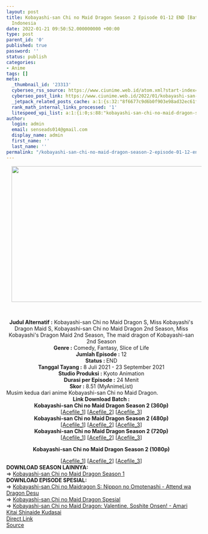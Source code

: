 ```yaml
---
layout: post
title: Kobayashi-san Chi no Maid Dragon Season 2 Episode 01-12 END [Batch] Subtitle
  Indonesia
date: 2022-01-21 09:50:52.000000000 +00:00
type: post
parent_id: '0'
published: true
password: ''
status: publish
categories:
- Anime
tags: []
meta:
  _thumbnail_id: '23313'
  cyberseo_rss_source: https://www.ciunime.web.id/atom.xml?start-index=1
  cyberseo_post_link: https://www.ciunime.web.id/2022/01/kobayashi-san-chi-no-maid-dragon-season.html
  _jetpack_related_posts_cache: a:1:{s:32:"8f6677c9d6b0f903e98ad32ec61f8deb";a:2:{s:7:"expires";i:1663401067;s:7:"payload";a:3:{i:0;a:1:{s:2:"id";i:27651;}i:1;a:1:{s:2:"id";i:27655;}i:2;a:1:{s:2:"id";i:27657;}}}}
  rank_math_internal_links_processed: '1'
  litespeed_vpi_list: a:1:{i:0;s:88:"kobayashi-san-chi-no-maid-dragon-season-2-episode-01-12-end-batch-subtitle-indonesia.jpg";}
author:
  login: admin
  email: senseads014@gmail.com
  display_name: admin
  first_name: ''
  last_name: ''
permalink: "/kobayashi-san-chi-no-maid-dragon-season-2-episode-01-12-end-batch-subtitle-indonesia/"
---
```

<div>
<div class="separator" style="clear: both; text-align: center;"><a href="https://1.bp.blogspot.com/-oMLZ_R-Kz8I/YOgr-oAAB-I/AAAAAAAAezo/Z24PpYW6IeQOX--NDR-WDRchJN3NOIckgCLcBGAsYHQ/s1280/Kobayashi-san%2BChi%2Bno%2BMaid%2BDragon%2BSeason%2B2.jpg" style="margin-left: 1em; margin-right: 1em;"><img border="0" data-original-height="720" data-original-width="1280" height="360" src="{{ site.baseurl }}/assets/2022/01/Kobayashi-san%2BChi%2Bno%2BMaid%2BDragon%2BSeason%2B2.jpg" width="640" /></a></div>
<p><b><br /></b></div>
<div style="text-align: center;"><b style="font-weight: bold;">Judul</b><b style="font-weight: bold;"><b> Alternatif</b> :</b> Kobayashi-san Chi no Maid Dragon S,&nbsp;Miss Kobayashi's Dragon Maid S,&nbsp;Kobayashi-san Chi no Maid Dragon 2nd Season, Miss Kobayashi's Dragon Maid 2nd Season, The maid dragon of Kobayashi-san 2nd Season</div>
<div style="text-align: center;"><b><b>Genre :</b></b>&nbsp;Comedy, Fantasy, Slice of Life</div>
<div style="text-align: center;"><b>Jumlah Episode :</b> 12<br /><b>Status : </b>END<br /><b>Tanggal Tayang :</b> 8 Juli 2021&nbsp;- 23 September 2021<br /><b>Studio Produksi :</b> Kyoto Animation<br /><b>Durasi per Episode :</b> 24 Menit</div>
<div style="text-align: center;"><b>Skor :</b> 8.51 (MyAnimeList)</div>
<div style="text-align: center;"></div>
<div style="text-align: justify;">Musim kedua dari anime&nbsp;Kobayashi-san Chi no Maid Dragon.</div>
<div style="text-align: justify;"></div>
<div style="text-align: justify;"></div>
<div style="text-align: center;">
<div><b>Link Download Batch :</b></div>
<div>
<div><b>Kobayashi-san Chi no Maid Dragon Season 2&nbsp;(360p)</b></div>
</div>
<div>[<a href="https://acefile.co/f/56420037/otakudesu_kobayashimaid-s2_360p-rar" target="_blank" rel="noopener">Acefile_1</a>] [<a href="https://acefile.co/f/56119778/animebatchs-net-kobayashi-maid-s2-360pv2-rar" target="_blank" rel="noopener">Acefile_2</a>] [<a href="https://acefile.co/f/55844447/kusonime-pelayan-naga-kobayashi-s2-360pv2-rar" target="_blank" rel="noopener">Acefile_3</a>]</div>
<div></div>
<div><b>Kobayashi-san Chi no Maid Dragon Season 2&nbsp;(480p)</b>
<div>[<a href="https://acefile.co/f/56420041/otakudesu_kobayashimaid-s2_480p-rar" target="_blank" rel="noopener">Acefile_1</a>] [<a href="https://acefile.co/f/56119784/animebatchs-net-kobayashi-maid-s2-480pv2-rar" target="_blank" rel="noopener">Acefile_2</a>] [<a href="https://acefile.co/f/55844449/kusonime-pelayan-naga-kobayashi-s2-480pv2-rar" target="_blank" rel="noopener">Acefile_3</a>]</div>
</div>
<div></div>
<div><b>Kobayashi-san Chi no Maid Dragon Season 2&nbsp;(720p)</b>
<div>[<a href="https://acefile.co/f/56420043/otakudesu_kobayashimaid-s2_720p-rar" target="_blank" rel="noopener">Acefile_1</a>] [<a href="https://acefile.co/f/56119774/animebatchs-net-kobayashi-maid-s2-720pv2-rar" target="_blank" rel="noopener">Acefile_2</a>] [<a href="https://acefile.co/f/55844450/kusonime-pelayan-naga-kobayashi-s2-720pv2-rar" target="_blank" rel="noopener">Acefile_3</a>]</div>
<p><b>Kobayashi-san Chi no Maid Dragon Season 2 (1080p)</b>
<div>[<a href="https://acefile.co/f/55784594/pembantu-berbentuk-naga-s2-1080p-rar" target="_blank" rel="noopener">Acefile_1</a>] [<a href="https://acefile.co/f/56119768/animebatchs-net-kobayashi-maid-s2-1080pv2-rar" target="_blank" rel="noopener">Acefile_2</a>] [<a href="https://acefile.co/f/55844452/kusonime-pelayan-naga-kobayashi-s2-1080pv2-rar" target="_blank" rel="noopener">Acefile_3</a>]</div>
</div>
<div style="text-align: left;"></div>
<div style="text-align: left;">
<div></div>
<div>
<div><b>DOWNLOAD SEASON LAINNYA:</b></div>
<div></div>
<div>=&gt;&nbsp;<a href="https://www.ciunime.web.id/2018/10/kobayashi-san-chi-no-maid-dragon.html" target="_blank" rel="noopener">Kobayashi-san Chi no Maid Dragon Season 1</a></div>
</div>
<div></div>
<div><b>DOWNLOAD EPISODE SPESIAL:</b></div>
<div></div>
<div>=&gt;&nbsp;<a href="https://www.ciunime.web.id/2022/01/kobayashi-san-chi-no-maidragon-s-nippon.html" target="_blank" rel="noopener">Kobayashi-san Chi no Maidragon S: Nippon no Omotenashi - Attend wa Dragon Desu</a></div>
<div>=&gt;&nbsp;<a href="https://www.ciunime.web.id/2019/10/kobayashi-san-chi-no-maid-dragon_9.html" target="_blank" rel="noopener">Kobayashi-san Chi no Maid Dragon Spesial</a></div>
<div>=&gt;&nbsp;<a href="https://www.ciunime.web.id/2019/10/kobayashi-san-chi-no-maid-dragon.html" target="_blank" rel="noopener">Kobayashi-san Chi no Maid Dragon: Valentine, Soshite Onsen! - Amari Kitai Shinaide Kudasai</a></div>
<div></div>
</div>
</div>
<div style="text-align: center;"></div>
<link rel="stylesheet" href="https://cdnjs.cloudflare.com/ajax/libs/font-awesome/4.7.0/css/font-awesome.min.css" />
<div class="divbtn"> <a href="https://handymansurrender.com/fihup8buzv?key=94550f7ce39444073321dde3b8782f97" class="btn"><i class="fa fa-download"></i> Direct Link</a> <br /><a href="https://www.ciunime.web.id/2022/01/kobayashi-san-chi-no-maid-dragon-season.html">Source</a> </div>
